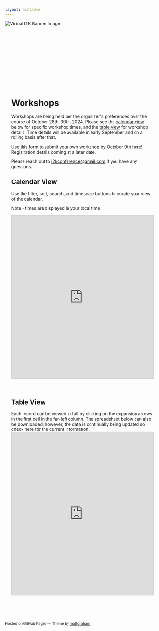 ```yaml
---
layout: airtable
---
```


![Virtual I2K Banner Image](/assets/images/VirtualI2K2024Flyer.png)

<div style="max-width:800px;margin:175px auto 0px auto;padding:20px;" markdown="1">
<h1>Workshops</h1>

Workshops are being held per the organizer's preferences over the course of October 28th-30th, 2024. Please see the <a href="#calendar">calendar view</a> below for specific workshop times, and the <a href="#table">table view</a> for workshop details.
Time details will be available in early September and on a rolling basis after that.

Use this form to submit your own workshop by October 9th [here!](https://airtable.com/appZL2v7JOpcEtqUN/shrREBlIImTkizb6s)
Registration details coming at a later date.

<!--- 2024 workshop recordings are now available on [YouTube](some other link)--->

Please reach out to [i2kconference@gmail.com](mailto:i2kconference@gmail.com) if you have any questions.

<h2 id="calendar">Calendar View</h2>
Use the filter, sort, search, and timescale buttons to curate your view of the calendar.

Note - times are displayed in your local time

<iframe class="airtable-embed" src=https://airtable.com/embed/appZL2v7JOpcEtqUN/shrI2uC6CA8ulaFrj?viewControls=on frameborder="0" onmousewheel="" width="100%" height="533" style="background: transparent; border: 1px solid #ccc;"></iframe>

<br>
<br>
<br>

<h2 id="table">Table View</h2>
Each record can be viewed in full by clicking on the expansion arrows in the first cell in the far-left column.  The spreadsheet below can also be downloaded; however, the data is continually being updated so check here for the current information.

<iframe class="airtable-embed" src=https://airtable.com/embed/appZL2v7JOpcEtqUN/shrPeCcl9c80HbpXm?viewControls=on frameborder="0" onmousewheel="" width="100%" height="533" style="background: transparent; border: 1px solid #ccc;"></iframe>

</div>

<br>
<br>
<br>
<p><small>Hosted on GitHub Pages &mdash; Theme by <a href="https://twitter.com/mattgraham">mattgraham</a></small></p>
